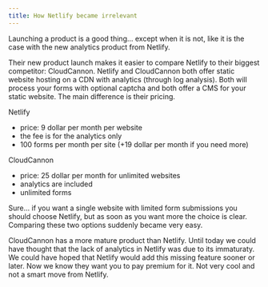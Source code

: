 ```yaml
---
title: How Netlify became irrelevant
---
```


Launching a product is a good thing... except when it is not, like it is the case with the new analytics product from Netlify. 

Their new product launch makes it easier to compare Netlify to their biggest competitor: CloudCannon. Netlify and CloudCannon both offer static website hosting on a CDN with analytics (through log analysis). Both will process your forms with optional captcha and both offer a CMS for your static website. The main difference is their pricing.

Netlify

- price: 9 dollar per month per website
- the fee is for the analytics only
- 100 forms per month per site (+19 dollar per month if you need more)

CloudCannon

- price: 25 dollar per month for unlimited websites
- analytics are included
- unlimited forms

Sure... if you want a single website with limited form submissions you should choose Netlify, but as soon as you want more the choice is clear. Comparing these two options suddenly became very easy. 

CloudCannon has a more mature product than Netlify. Until today we could have thought that the lack of analytics in Netlify was due to its immaturaty. We could have hoped that Netlify would add this missing feature sooner or later. Now we know they want you to pay premium for it. Not very cool and not a smart move from Netlify.